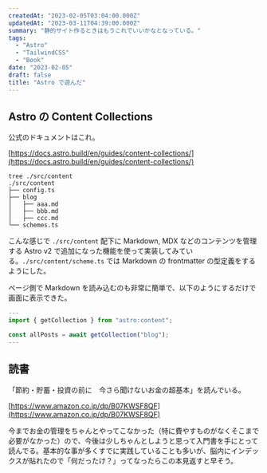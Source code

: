 ```yaml
---
createdAt: "2023-02-05T03:04:00.000Z"
updatedAt: "2023-03-11T04:39:00.000Z"
summary: "静的サイト作るときはもうこれでいいかなとなっている。"
tags:
  - "Astro"
  - "TailwindCSS"
  - "Book"
date: "2023-02-05"
draft: false
title: "Astro で遊んだ"
---
```


## Astro の Content Collections

公式のドキュメントはこれ。

[https://docs.astro.build/en/guides/content-collections/](https://docs.astro.build/en/guides/content-collections/)

```shell
tree ./src/content
./src/content
├── config.ts
├── blog
│   ├── aaa.md
│   ├── bbb.md
│   ├── ccc.md
└── schemes.ts
```

こんな感じで `./src/content` 配下に Markdown, MDX などのコンテンツを管理する Astro v2 で追加になった機能を使って実装してみている。`./src/content/scheme.ts` では Markdown の frontmatter の型定義をするようにした。

ページ側で Markdown を読み込むのも非常に簡単で、以下のようにするだけで画面に表示できた。

```typescript
---
import { getCollection } from "astro:content";

const allPosts = await getCollection("blog");
---
```

## 読書

「節約・貯蓄・投資の前に　今さら聞けないお金の超基本」を読んでいる。

[https://www.amazon.co.jp/dp/B07KWSF8QF](https://www.amazon.co.jp/dp/B07KWSF8QF)

今までお金の管理をちゃんとやってこなかった（特に費やすものがなくそこまで必要がなかった）ので、今後は少しちゃんとしようと思って入門書を手にとって読んでる。基本的な事が多くすでに実践していることも多いが、脳内にインデックスが貼れたので「何だったけ？」ってなったらこの本見返すと早そう。
